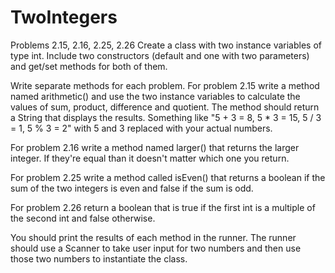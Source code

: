 # TwoIntegers
Problems 2.15, 2.16, 2.25, 2.26
Create a class with two instance variables of type int.
Include two constructors (default and one with two parameters) and get/set methods for both of them.

Write separate methods for each problem.
For problem 2.15 write a method named arithmetic() and use the two instance variables
to calculate the values of sum, product, difference and quotient.
The method should return a String that displays the results.
Something like "5 + 3 = 8, 5 * 3 = 15, 5 / 3 = 1, 5 % 3 = 2" with 5 and 3 replaced with your actual numbers.

For problem 2.16 write a method named larger() that returns the larger integer. 
If they're equal than it doesn't matter which one you return.

For problem 2.25 write a method called isEven() that returns a boolean if the sum of the 
two integers is even and false if the sum is odd.

For problem 2.26 return a boolean that is true if the first int is a multiple of the 
second int and false otherwise.

You should print the results of each method in the runner.
The runner should use a Scanner to take user input for two numbers
and then use those two numbers to instantiate the class.
